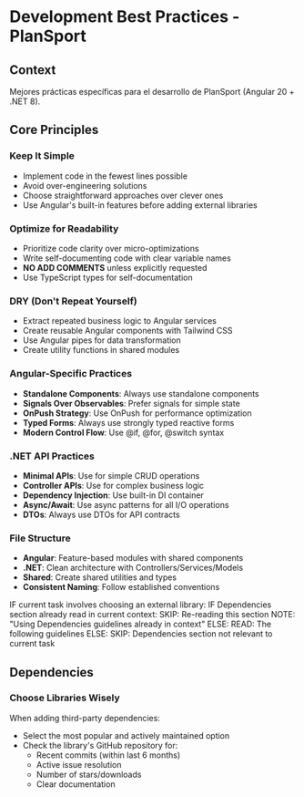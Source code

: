 # Development Best Practices - PlanSport

## Context

Mejores prácticas específicas para el desarrollo de PlanSport (Angular 20 + .NET 8).

## Core Principles

### Keep It Simple
- Implement code in the fewest lines possible
- Avoid over-engineering solutions
- Choose straightforward approaches over clever ones
- Use Angular's built-in features before adding external libraries

### Optimize for Readability
- Prioritize code clarity over micro-optimizations
- Write self-documenting code with clear variable names
- **NO ADD COMMENTS** unless explicitly requested
- Use TypeScript types for self-documentation

### DRY (Don't Repeat Yourself)
- Extract repeated business logic to Angular services
- Create reusable Angular components with Tailwind CSS
- Use Angular pipes for data transformation
- Create utility functions in shared modules

### Angular-Specific Practices
- **Standalone Components**: Always use standalone components
- **Signals Over Observables**: Prefer signals for simple state
- **OnPush Strategy**: Use OnPush for performance optimization
- **Typed Forms**: Always use strongly typed reactive forms
- **Modern Control Flow**: Use @if, @for, @switch syntax

### .NET API Practices
- **Minimal APIs**: Use for simple CRUD operations
- **Controller APIs**: Use for complex business logic
- **Dependency Injection**: Use built-in DI container
- **Async/Await**: Use async patterns for all I/O operations
- **DTOs**: Always use DTOs for API contracts

### File Structure
- **Angular**: Feature-based modules with shared components
- **.NET**: Clean architecture with Controllers/Services/Models
- **Shared**: Create shared utilities and types
- **Consistent Naming**: Follow established conventions
</conditional-block>

<conditional-block context-check="dependencies" task-condition="choosing-external-library">
IF current task involves choosing an external library:
  IF Dependencies section already read in current context:
    SKIP: Re-reading this section
    NOTE: "Using Dependencies guidelines already in context"
  ELSE:
    READ: The following guidelines
ELSE:
  SKIP: Dependencies section not relevant to current task

## Dependencies

### Choose Libraries Wisely
When adding third-party dependencies:
- Select the most popular and actively maintained option
- Check the library's GitHub repository for:
  - Recent commits (within last 6 months)
  - Active issue resolution
  - Number of stars/downloads
  - Clear documentation
</conditional-block>
